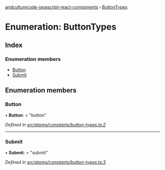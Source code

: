 [andculturecode-javascript-react-components](../README.md) › [ButtonTypes](buttontypes.md)

# Enumeration: ButtonTypes

## Index

### Enumeration members

* [Button](buttontypes.md#button)
* [Submit](buttontypes.md#submit)

## Enumeration members

###  Button

• **Button**: = "button"

*Defined in [src/atoms/constants/button-types.ts:2](https://github.com/AndcultureCode/AndcultureCode.JavaScript.React.Components/blob/85bf079/src/atoms/constants/button-types.ts#L2)*

___

###  Submit

• **Submit**: = "submit"

*Defined in [src/atoms/constants/button-types.ts:3](https://github.com/AndcultureCode/AndcultureCode.JavaScript.React.Components/blob/85bf079/src/atoms/constants/button-types.ts#L3)*
